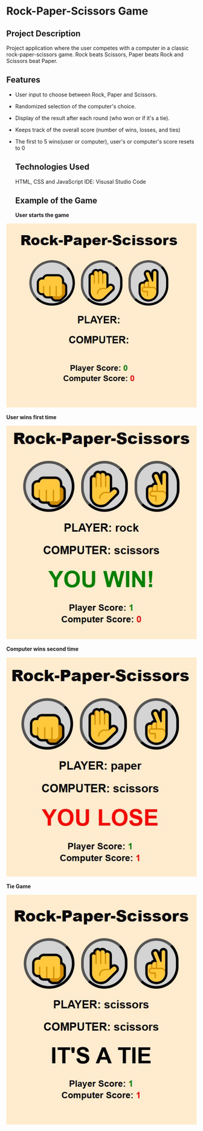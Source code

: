 # __Rock-Paper-Scissors Game__

## __Project Description__
Project application where the user competes with a computer in a classic rock-paper-scissors game. Rock beats Scissors, Paper beats Rock and Scissors beat Paper.

## __Features__
- User input to choose between Rock, Paper and Scissors.
- Randomized selection of the computer's choice.
- Display of the result after each round (who won or if it's a tie).
- Keeps track of the overall score (number of wins, losses, and ties)
- The first to 5 wins(user or computer), user's or computer's score resets to 0

  ## __Technologies Used__
  HTML, CSS and JavaScript
  IDE: Visusal Studio Code

  ## __Example of the Game__

  __User starts the game__


![](https://github.com/farissikira/Rock-Paper-Scissors/blob/cacbda413576d344ed16d840203bbd4003583824/rcpgamepic1.JPG)

__User wins first time__

![](https://github.com/farissikira/Rock-Paper-Scissors/blob/a640f5b2227fe8f9c955285114b3139c0965ef71/rcpgamepic2.JPG)

__Computer wins second time__

![](https://github.com/farissikira/Rock-Paper-Scissors/blob/526863ff2dc8b09900c2a7b3926ed602e8aa85fb/rcpgamepic3.JPG)

__Tie Game__

![](https://github.com/farissikira/Rock-Paper-Scissors/blob/db683e8415748b30afa4cd081fdfe3e6cce38820/rcpsgamepic4.JPG)

  

